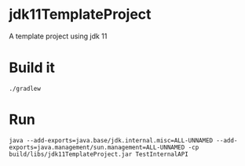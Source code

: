# jdk11TemplateProject
A template project using jdk 11

# Build it
```
./gradlew
```

# Run
```
java --add-exports=java.base/jdk.internal.misc=ALL-UNNAMED --add-exports=java.management/sun.management=ALL-UNNAMED -cp build/libs/jdk11TemplateProject.jar TestInternalAPI
```